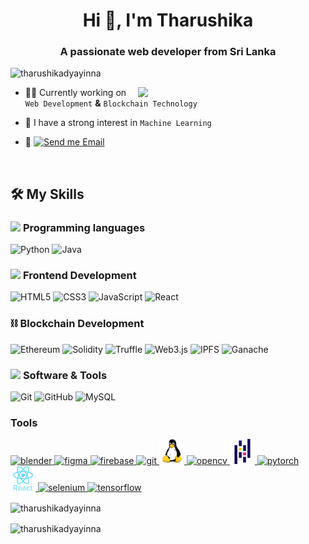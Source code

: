 <h1 align="center">Hi 👋, I'm Tharushika</h1>
<h3 align="center">A passionate web developer from Sri Lanka</h3>

<p align="left"> <img src="https://komarev.com/ghpvc/?username=tharushikadyayinna&label=Profile%20views&color=0e75b6&style=flat" alt="tharushikadyayinna" /> </p>

<picture> <img align="right" src="https://s3.amazonaws.com/mobileappdaily/mad/uploads/mad_blog_5d8c6c86cdb001569483910.gif" width = 300px></picture>


- :technologist: Currently working on `Web Development` **&** `Blockchain Technology`
- 📝 I have a strong interest in `Machine Learning` 

- :email:  [![Send me Email](https://img.shields.io/static/v1?label=email&amp;message=Tharushika&amp;color=EA4335&amp;style=flat-square)](mailto:tharushikayayinna@gmail.com)


<br>

## 🛠️ My Skills

### <picture> <img src = "https://github.com/7oSkaaa/7oSkaaa/blob/main/Images/Programming_Languages.gif?raw=true" width = 20px>  </picture> Programming languages

![Python](https://img.shields.io/badge/Python-3776AB?style=flat-square&logo=Python&logoColor=white)
![Java](https://img.shields.io/badge/Java-007396?style=flat-square&logo=Java&logoColor=white)

### <picture> <img src = "https://github.com/7oSkaaa/7oSkaaa/blob/main/Images/Front_End.gif?raw=true" width = 20px>  </picture> Frontend Development

![HTML5](https://img.shields.io/badge/HTML-E34F26?style=flat-square&logo=HTML5&logoColor=white)
![CSS3](https://img.shields.io/badge/CSS-1572B6?style=flat-square&logo=CSS3&logoColor=white)
![JavaScript](https://img.shields.io/badge/JavaScript-F7DF1E?style=flat-square&logo=JavaScript&logoColor=white)
![React](https://img.shields.io/badge/React-61DAFB?style=flat-square&logo=React&logoColor=white)

### :chains: Blockchain Development  

![Ethereum](https://img.shields.io/badge/Ethereum-3C3C3D?style=flat-square&logo=Ethereum&logoColor=white) ![Solidity](https://img.shields.io/badge/Solidity-363636?style=flat-square&logo=Solidity&logoColor=white) ![Truffle](https://img.shields.io/badge/Truffle-5E464D?style=flat-square&logo=Truffle&logoColor=white) ![Web3.js](https://img.shields.io/badge/Web3.js-F16822?style=flat-square&logo=Web3.js&logoColor=white)  ![IPFS](https://img.shields.io/badge/IPFS-65C2CB?style=flat-square&logo=IPFS&logoColor=white) ![Ganache](https://img.shields.io/badge/Ganache-EF7837?style=flat-square&logo=Ethereum&logoColor=white)

### <picture> <img src = "https://github.com/7oSkaaa/7oSkaaa/blob/main/Images/Software_Tools.gif?raw=true" width = 20px>  </picture> Software & Tools

![Git](https://img.shields.io/badge/Git-F05032?style=flat-square&logo=Git&logoColor=white)
![GitHub](https://img.shields.io/badge/GitHub-181717?style=flat-square&logo=GitHub&logoColor=white)
![MySQL](https://img.shields.io/badge/MySQL-4479A1?style=flat-square&logo=MySQL&logoColor=white)



<h3 align="left"> Tools </h3>
<p align="left"> <a href="https://www.blender.org/" target="_blank" rel="noreferrer"> <img src="https://download.blender.org/branding/community/blender_community_badge_white.svg" alt="blender" width="40" height="40"/> </a> <a href="https://www.figma.com/" target="_blank" rel="noreferrer"> <img src="https://www.vectorlogo.zone/logos/figma/figma-icon.svg" alt="figma" width="40" height="40"/> </a> <a href="https://firebase.google.com/" target="_blank" rel="noreferrer"> <img src="https://www.vectorlogo.zone/logos/firebase/firebase-icon.svg" alt="firebase" width="40" height="40"/> </a> <a href="https://git-scm.com/" target="_blank" rel="noreferrer"> <img src="https://www.vectorlogo.zone/logos/git-scm/git-scm-icon.svg" alt="git" width="40" height="40"/> </a> <a href="https://www.w3.org/html/" target="_blank" rel="noreferrer">  <img src="https://raw.githubusercontent.com/devicons/devicon/master/icons/linux/linux-original.svg" alt="linux" width="40" height="40"/> </a> <a href="https://www.mysql.com/" target="_blank" rel="noreferrer">  <img src="https://www.vectorlogo.zone/logos/opencv/opencv-icon.svg" alt="opencv" width="40" height="40"/> </a> <a href="https://pandas.pydata.org/" target="_blank" rel="noreferrer"> <img src="https://raw.githubusercontent.com/devicons/devicon/2ae2a900d2f041da66e950e4d48052658d850630/icons/pandas/pandas-original.svg" alt="pandas" width="40" height="40"/> </a> <a href="https://www.python.org" target="_blank" rel="noreferrer">  <a href="https://pytorch.org/" target="_blank" rel="noreferrer"> <img src="https://www.vectorlogo.zone/logos/pytorch/pytorch-icon.svg" alt="pytorch" width="40" height="40"/> </a> <a href="https://reactjs.org/" target="_blank" rel="noreferrer"> <img src="https://raw.githubusercontent.com/devicons/devicon/master/icons/react/react-original-wordmark.svg" alt="react" width="40" height="40"/> </a> <a href="https://scikit-learn.org/" target="_blank" rel="noreferrer"> <a href="https://www.selenium.dev" target="_blank" rel="noreferrer"> <img src="https://raw.githubusercontent.com/detain/svg-logos/780f25886640cef088af994181646db2f6b1a3f8/svg/selenium-logo.svg" alt="selenium" width="40" height="40"/> </a> <a href="https://www.tensorflow.org" target="_blank" rel="noreferrer"> <img src="https://www.vectorlogo.zone/logos/tensorflow/tensorflow-icon.svg" alt="tensorflow" width="40" height="40"/> </a> </p>

<p><img align="center" src="https://github-readme-stats.vercel.app/api/top-langs?username=tharushikadyayinna&show_icons=true&locale=en&layout=compact" alt="tharushikadyayinna" /></p>

<p><img align="center" src="https://github-readme-streak-stats.herokuapp.com/?user=tharushikadyayinna&" alt="tharushikadyayinna" /></p>
